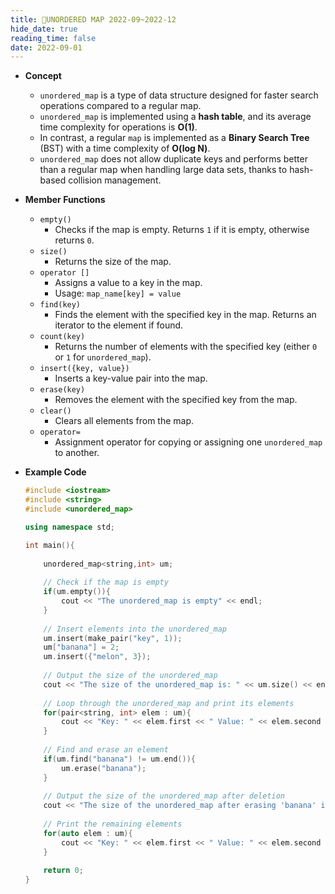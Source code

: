 ```yaml
---
title: 📜UNORDERED MAP 2022-09~2022-12
hide_date: true
reading_time: false
date: 2022-09-01
---
```


- **Concept**
    - `unordered_map` is a type of data structure designed for faster search operations compared to a regular map.
    - `unordered_map` is implemented using a **hash table**, and its average time complexity for operations is **O(1)**.
    - In contrast, a regular `map` is implemented as a **Binary Search Tree** (BST) with a time complexity of **O(log N)**.
    - `unordered_map` does not allow duplicate keys and performs better than a regular map when handling large data sets, thanks to hash-based collision management.
  
- **Member Functions**
    - `empty()`
        - Checks if the map is empty. Returns `1` if it is empty, otherwise returns `0`.
    - `size()`
        - Returns the size of the map.
    - `operator []`
        - Assigns a value to a key in the map.
        - Usage: `map_name[key] = value`
    - `find(key)`
        - Finds the element with the specified key in the map. Returns an iterator to the element if found.
    - `count(key)`
        - Returns the number of elements with the specified key (either `0` or `1` for `unordered_map`).
    - `insert({key, value})`
        - Inserts a key-value pair into the map.
    - `erase(key)`
        - Removes the element with the specified key from the map.
    - `clear()`
        - Clears all elements from the map.
    - `operator=`
        - Assignment operator for copying or assigning one `unordered_map` to another.

- **Example Code**

    ```cpp
    #include <iostream>
    #include <string>
    #include <unordered_map>
    
    using namespace std;
    
    int main(){
        
        unordered_map<string,int> um;
        
        // Check if the map is empty
        if(um.empty()){
            cout << "The unordered_map is empty" << endl;
        }
        
        // Insert elements into the unordered_map
        um.insert(make_pair("key", 1));
        um["banana"] = 2;
        um.insert({"melon", 3});
        
        // Output the size of the unordered_map
        cout << "The size of the unordered_map is: " << um.size() << endl;
        
        // Loop through the unordered_map and print its elements
        for(pair<string, int> elem : um){
            cout << "Key: " << elem.first << " Value: " << elem.second << endl;
        }
        
        // Find and erase an element
        if(um.find("banana") != um.end()){
            um.erase("banana");
        }
        
        // Output the size of the unordered_map after deletion
        cout << "The size of the unordered_map after erasing 'banana' is: " << um.size() << endl;
        
        // Print the remaining elements
        for(auto elem : um){
            cout << "Key: " << elem.first << " Value: " << elem.second << endl;
        }
        
        return 0;
    }
    ```
